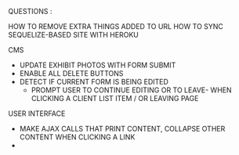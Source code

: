 QUESTIONS : 

HOW TO REMOVE EXTRA THINGS ADDED TO URL
HOW TO SYNC SEQUELIZE-BASED SITE WITH HEROKU


CMS
* UPDATE EXHIBIT PHOTOS WITH FORM SUBMIT
* ENABLE ALL DELETE BUTTONS
* DETECT IF CURRENT FORM IS BEING EDITED
    * PROMPT USER TO CONTINUE EDITING OR TO LEAVE- WHEN CLICKING A CLIENT LIST ITEM / OR LEAVING PAGE


USER INTERFACE
* MAKE AJAX CALLS THAT PRINT CONTENT, COLLAPSE OTHER CONTENT WHEN CLICKING A LINK
* 

